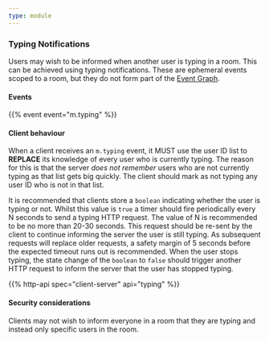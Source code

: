 ```yaml
---
type: module
---
```


### Typing Notifications

Users may wish to be informed when another user is typing in a room.
This can be achieved using typing notifications. These are ephemeral
events scoped to a room, but they do not form part of the
[Event Graph](index.html#event-graphs).

#### Events

{{% event event="m.typing" %}}

#### Client behaviour

When a client receives an `m.typing` event, it MUST use the user ID list
to **REPLACE** its knowledge of every user who is currently typing. The
reason for this is that the server *does not remember* users who are not
currently typing as that list gets big quickly. The client should mark
as not typing any user ID who is not in that list.

It is recommended that clients store a `boolean` indicating whether the
user is typing or not. Whilst this value is `true` a timer should fire
periodically every N seconds to send a typing HTTP request. The value of
N is recommended to be no more than 20-30 seconds. This request should
be re-sent by the client to continue informing the server the user is
still typing. As subsequent requests will replace older requests, a
safety margin of 5 seconds before the expected timeout runs out is
recommended. When the user stops typing, the state change of the
`boolean` to `false` should trigger another HTTP request to inform the
server that the user has stopped typing.

{{% http-api spec="client-server" api="typing" %}}

#### Security considerations

Clients may not wish to inform everyone in a room that they are typing
and instead only specific users in the room.
